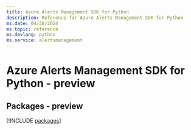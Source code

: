 ```yaml
---
title: Azure Alerts Management SDK for Python
description: Reference for Azure Alerts Management SDK for Python
ms.date: 04/30/2024
ms.topic: reference
ms.devlang: python
ms.service: alertsmanagement
---
```

# Azure Alerts Management SDK for Python - preview
## Packages - preview
[!INCLUDE [packages](alerts-management-index.md)]
